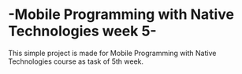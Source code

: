 # -Mobile Programming with Native Technologies week 5-

This simple project is made for Mobile Programming with Native Technologies course as task of 5th week.

